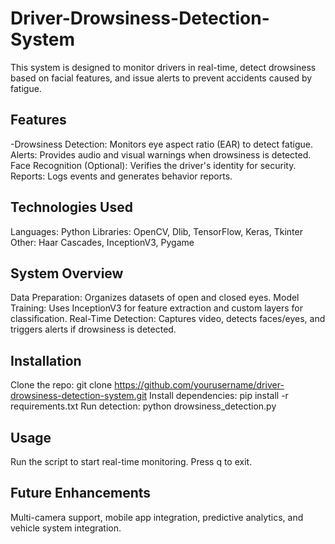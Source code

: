 # Driver-Drowsiness-Detection-System
This system is designed to monitor drivers in real-time, detect drowsiness based on facial features, and issue alerts to prevent accidents caused by fatigue.

## Features
-Drowsiness Detection: Monitors eye aspect ratio (EAR) to detect fatigue.
Alerts: Provides audio and visual warnings when drowsiness is detected.
Face Recognition (Optional): Verifies the driver's identity for security.
Reports: Logs events and generates behavior reports.

## Technologies Used
Languages: Python
Libraries: OpenCV, Dlib, TensorFlow, Keras, Tkinter
Other: Haar Cascades, InceptionV3, Pygame

## System Overview
Data Preparation: Organizes datasets of open and closed eyes.
Model Training: Uses InceptionV3 for feature extraction and custom layers for classification.
Real-Time Detection: Captures video, detects faces/eyes, and triggers alerts if drowsiness is detected.

## Installation
Clone the repo: git clone https://github.com/yourusername/driver-drowsiness-detection-system.git
Install dependencies: pip install -r requirements.txt
Run detection: python drowsiness_detection.py

## Usage
Run the script to start real-time monitoring.
Press q to exit.

## Future Enhancements
Multi-camera support, mobile app integration, predictive analytics, and vehicle system integration.
